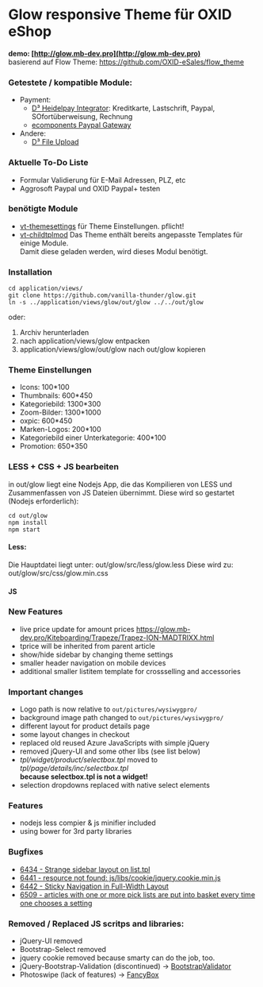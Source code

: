# Glow responsive Theme für OXID eShop
**demo: [http://glow.mb-dev.pro](http://glow.mb-dev.pro)**  
basierend auf Flow Theme: https://github.com/OXID-eSales/flow_theme

### Getestete / kompatible Module:
- Payment:
    * [D³ Heidelpay Integrator](https://www.oxidmodule.com/OXID-eShop/Module/Heidelpay-Integrator-fuer-Oxid-PE.html): Kreditkarte, Lastschrift, Paypal, SOfortüberweisung, Rechnung
    * [ecomponents Paypal Gateway](https://www.ecomponents.de/module/paypal-gateway-inkl-express-und-paypal-plus/)
- Andere:
    * [D³ File Upload](https://www.oxidmodule.com/OXID-eShop/Module/File-Upload-fuer-Oxid-PE.html)

### Aktuelle To-Do Liste
* Formular Validierung für E-Mail Adressen, PLZ, etc
* Aggrosoft Paypal und OXID Paypal+ testen

### benötigte Module
* [vt-themesettings](https://github.com/vanilla-thunder/themesettings) für Theme Einstellungen. pflicht!
* [vt-childtplmod](https://github.com/vanilla-thunder/childtplmod) Das Theme enthält bereits angepasste Templates für einige Module.  
Damit diese geladen werden, wird dieses Modul benötigt.

### Installation
    cd application/views/
    git clone https://github.com/vanilla-thunder/glow.git
    ln -s ../application/views/glow/out/glow ../../out/glow
oder:
 1. Archiv herunterladen
 2. nach application/views/glow entpacken
 3. application/views/glow/out/glow nach out/glow kopieren

### Theme Einstellungen
- Icons: 100*100
- Thumbnails: 600*450
- Kategoriebild: 1300*300
- Zoom-Bilder: 1300*1000
- oxpic: 600*450
- Marken-Logos: 200*100
- Kategoriebild einer Unterkategorie: 400*100
- Promotion: 650*350

### LESS + CSS + JS bearbeiten
in out/glow liegt eine Nodejs App, die das Kompilieren von LESS und Zusammenfassen von JS Dateien übernimmt.
Diese wird so gestartet (Nodejs erforderlich):
```Shell
cd out/glow
npm install
npm start
``` 
#### Less:
Die Hauptdatei liegt unter: out/glow/src/less/glow.less
Diese wird zu:  out/glow/src/css/glow.min.css

#### JS

### New Features 
* live price update for amount prices https://glow.mb-dev.pro/Kiteboarding/Trapeze/Trapez-ION-MADTRIXX.html
* tprice will be inherited from parent article
* show/hide sidebar by changing theme settings
* smaller header navigation on mobile devices
* additional smaller listitem template for crossselling and accessories


### Important changes
* Logo path is now relative to ``out/pictures/wysiwygpro/``
* background image path changed to ``out/pictures/wysiwygpro/``
* different layout for product details page
* some layout changes in checkout 
* replaced old reused Azure JavaScripts with simple jQuery
* removed jQuery-UI and some other libs (see list below)
* *tpl/widget/product/selectbox.tpl* moved to *tpl/page/details/inc/selectbox.tpl*  
   **because selectbox.tpl is not a widget!**
* selection dropdowns replaced with native select elements

### Features
* nodejs less compier & js minifier included
* using bower for 3rd party libraries

### Bugfixes
* [6434 - Strange sidebar layout on list.tpl](https://bugs.oxid-esales.com/view.php?id=6434)
* [6441 - resource not found: js/libs/cookie/jquery.cookie.min.js](https://bugs.oxid-esales.com/view.php?id=6441)
* [6442 - Sticky Navigation in Full-Width Layout](https://bugs.oxid-esales.com/view.php?id=6442)
* [6509 - articles with one or more pick lists are put into basket every time one chooses a setting](https://bugs.oxid-esales.com/view.php?id=6509)


### Removed / Replaced JS scritps and libraries:
* jQuery-UI removed
* Bootstrap-Select removed
* jquery cookie removed because smarty can do the job, too.
* jQuery-Bootstrap-Validation (discontinued) -> [BootstrapValidator](https://github.com/nghuuphuoc/bootstrapvalidator/)
* Photoswipe (lack of features) -> [FancyBox](http://fancyapps.com/fancybox/)



